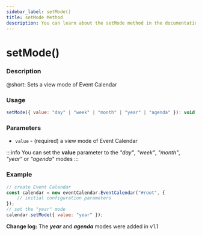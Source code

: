 ```yaml
---
sidebar_label: setMode()
title: setMode Method
description: You can learn about the setMode method in the documentation of the DHTMLX JavaScript Event Calendar library. Browse developer guides and API reference, try out code examples and live demos, and download a free 30-day evaluation version of DHTMLX Event Calendar.
---
```


# setMode()

### Description

@short: Sets a view mode of Event Calendar

### Usage

~~~jsx {}
setMode({ value: "day" | "week" | "month" | "year" | "agenda" }): void;
~~~

### Parameters

- `value` - (required) a view mode of Event Calendar

:::info
You can set the **value** parameter to the *"day"*, *"week"*, *"month"*, *"year"* or *"agenda"*  modes
:::

### Example

~~~jsx {6}
// create Event Calendar
const calendar = new eventCalendar.EventCalendar("#root", {
	// initial configuration parameters
});
// set the "year" mode
calendar.setMode({ value: "year" });
~~~

**Change log:** The ***year*** and ***agenda*** modes were added in v1.1